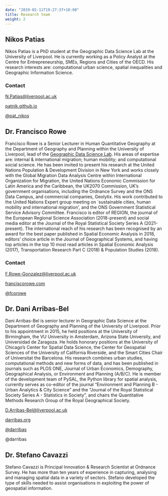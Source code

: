 ```yaml
---
date: "2019-02-11T19:27:37+10:00"
title: Research team
weight: 2
---
```


## Nikos Patias

Nikos Patias is a PhD student at the Geographic Data Science Lab at the University of Liverpool. He is currently working as a Policy Analyst at the Centre for Entrepreneurship, SMEs, Regions and Cities of the OECD. His research interests are: computational urban science, spatial inequalities and Geographic Information Science.

### Contact

<N.Patias@liverpool.ac.uk>

[patnik.github.io](https://patnik.github.io)

[@pat_nikos](https://twitter.com/pat_nikos)

## Dr. Francisco Rowe

Francisco Rowe is a Senior Lecturer in Human Quantitative Geography at the Department of Geography and Planning within the University of Liverpool, lead of the [Geographic Data Science Lab](https://www.liverpool.ac.uk/geographic-data-science/). His areas of expertise are: internal & international migration; human mobility; and computational social science. He has been invited to present his research at the United Nations Population & Development Division in New York and works closely with the Global Migration Data Analysis Centre within International Organization for Migration, the United Nations Economic Commission for Latin America and the Caribbean, the UK2070 Commission, UK’s government organisations, including the Ordnance Survey and the ONS Data Campus, and commercial companies, Geolytix. His work contributed to the United Nations Expert group meeting on `sustainable cities, human mobility and international migration', and the ONS Government Statistical Service Advisory Committee. Francisco is editor of REGION, the journal of the European Regional Science Association (2018-present) and social media editor at the Journal of the Royal Statistical Society Series A (2021-present). The international reach of his research has been recognised by an award for the best paper published in Spatial Economic Analysis in 2018, editors’ choice article in the Journal of Geographical Systems, and having top articles in the top 10 most read articles in Spatial Economic Analysis (2017), Transportation Research Part C (2018) & Population Studies (2018).

### Contact

<F.Rowe-Gonzalez@liverpool.ac.uk>

[franciscorowe.com](https://www.franciscorowe.com)

[@fcorowe](https://twitter.com/Fcorowe)

## Dr. Dani Arribas-Bel

Dani Arribas-Bel is senior lecturer in Geographic Data Science at the Department of Geography and Planning of the University of Liverpool. Prior to his appointment in 2015, he held positions at the University of Birmingham, the VU University in Amsterdam, Arizona State University, and Universidad de Zaragoza. He holds honorary positions at the University of Chicago’s Center for Spatial Data Science, the Center for Geospatial Sciences of the University of California Riverside, and the Smart Cities Chair of Universitat the Barcelona. His research combines urban studies, computational methods and new forms of data, and has been published in journals such as PLOS ONE, Journal of Urban Economics, Demography, Geographical Analysis, or Environment and Planning (A/B/C). He is member of the development team of PySAL, the Python library for spatial analysis, currently serves as co-editor of the journal “Environment and Planning B - Urban Analytics & City Science” and the “Journal of the Royal Statistical Society Series A - Statistics in Society”, and chairs the Quantitative Methods Research Group of the Royal Geographical Society.

<D.Arribas-Bel@liverpool.ac.uk>

[darribas.org](https://darribas.org)

[@darribas](https://twitter.com/darribas)


@darribas

## Dr. Stefano Cavazzi

Stefano Cavazzi is Principal Innovation & Research Scientist at Ordnance Survey. He has more than ten years of experience in capturing, analysing and managing spatial data in a variety of sectors. Stefano developed the type of skills needed to assist organisations in exploiting the power of geospatial information.

